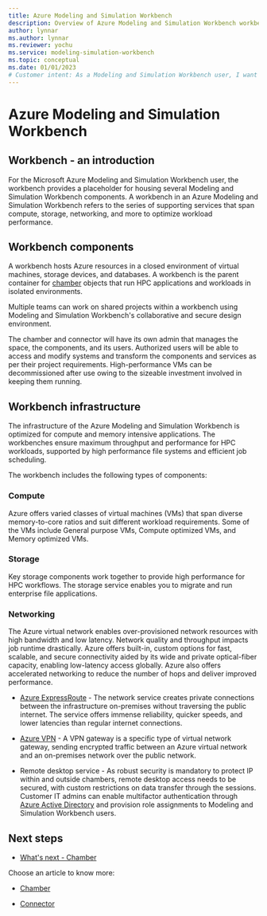 ```yaml
---
title: Azure Modeling and Simulation Workbench
description: Overview of Azure Modeling and Simulation Workbench workbench component.
author: lynnar
ms.author: lynnar
ms.reviewer: yochu
ms.service: modeling-simulation-workbench
ms.topic: conceptual
ms.date: 01/01/2023
# Customer intent: As a Modeling and Simulation Workbench user, I want to understand the workbench component.
---
```


# Azure Modeling and Simulation Workbench

## Workbench - an introduction

For the Microsoft Azure Modeling and Simulation Workbench user, the workbench provides a placeholder for housing several Modeling and Simulation Workbench components. A workbench in an Azure Modeling and Simulation Workbench refers to the series of supporting services that span compute, storage, networking, and more to optimize workload performance.

## Workbench components

A workbench hosts Azure resources in a closed environment of virtual machines, storage devices, and databases. A workbench is the parent container for [chamber](./concept-chamber.md) objects that run HPC applications and workloads in isolated environments.

Multiple teams can work on shared projects within a workbench using Modeling and Simulation Workbench's collaborative and secure design environment.

The chamber and connector will have its own admin that manages the space, the components, and its users. Authorized users will be able to access and modify systems and transform the components and services as per their project requirements. High-performance VMs can be decommissioned after use owing to the sizeable investment involved in keeping them running.

## Workbench infrastructure

The infrastructure of the Azure Modeling and Simulation Workbench is optimized for compute and memory intensive applications. The workbenches ensure maximum throughput and performance for HPC workloads, supported by high performance file systems and efficient job scheduling.

The workbench includes the following types of components:

### Compute

Azure offers varied classes of virtual machines (VMs) that span diverse memory-to-core ratios and suit different workload requirements. Some of the VMs include General purpose VMs, Compute optimized VMs, and Memory optimized VMs.

### Storage

Key storage components work together to provide high performance for HPC workflows. The storage service enables you to migrate and run enterprise file applications.

### Networking

The Azure virtual network enables over-provisioned network resources with high bandwidth and low latency. Network quality and throughput impacts job runtime drastically. Azure offers built-in, custom options for fast, scalable, and secure connectivity aided by its wide and private optical-fiber capacity, enabling low-latency access globally. Azure also offers accelerated networking to reduce the number of hops and deliver improved performance.

- [Azure ExpressRoute](https://learn.microsoft.com/azure/expressroute/expressroute-introduction) - The network service creates private connections between the infrastructure on-premises without traversing the public internet. The service offers immense reliability, quicker speeds, and lower latencies than regular internet connections.

- [Azure VPN](https://learn.microsoft.com/azure/vpn-gateway/vpn-gateway-about-vpngateways) - A VPN gateway is a specific type of virtual network gateway, sending encrypted traffic between an Azure virtual network and an on-premises network over the public network.

- Remote desktop service - As robust security is mandatory to protect IP within and outside chambers, remote desktop access needs to be secured, with custom restrictions on data transfer through the sessions. Customer IT admins can enable multifactor authentication through [Azure Active Directory](https://docs.microsoft.com/azure/active-directory/) and provision role assignments to Modeling and Simulation Workbench users.

## Next steps

- [What's next - Chamber](./concept-chamber.md)

Choose an article to know more:

- [Chamber](./concept-chamber.md)

- [Connector](./concept-connector.md)
